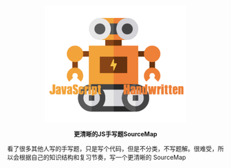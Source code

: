 <p align="center">
    <img src=https://github.com/Trade-Offf/PictureBed/blob/main/imgs/js-handweitten.001.png?raw=true width=328/>
</p>
<p align="center"><strong>更清晰的JS手写题SourceMap</strong></p>
看了很多其他人写的手写题，只是写个代码，但是不分类，不写题解。很难受，所以会根据自己的知识结构和复习节奏，写一个更清晰的 SourceMap